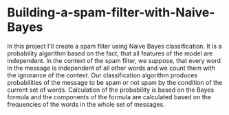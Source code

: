 # Building-a-spam-filter-with-Naive-Bayes


In this project I'll create a spam filter using Naive Bayes classification. It is a probability algorithm based on the fact, that all features of the model are independent. In the context of the spam filter, we suppose, that every word in the message is independent of all other words and we count them with the ignorance of the context.
Our classification algorithm produces probabilities of the message to be spam or not spam by the condition of the current set of words. Calculation of the probability is based on the Bayes formula and the components of the formula are calculated based on the frequencies of the words in the whole set of messages.
